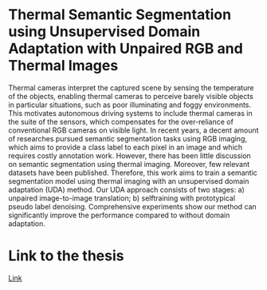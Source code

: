 # Thermal Semantic Segmentation using Unsupervised Domain Adaptation with Unpaired RGB and Thermal Images
Thermal cameras interpret the captured scene by sensing the temperature of the objects, enabling thermal cameras to perceive barely visible objects in particular situations, such as poor illuminating and foggy environments. This motivates autonomous driving systems to include thermal cameras in the suite of the sensors, which compensates for the over-reliance of conventional RGB cameras on visible light. In recent years,
a decent amount of researches pursued semantic segmentation tasks using RGB imaging, which aims to provide a class label to each pixel in an image and which requires costly annotation work. However, there has been little discussion on semantic segmentation using thermal imaging. Moreover, few relevant datasets have been published. Therefore, this work aims to train a semantic segmentation model using thermal imaging with an unsupervised domain adaptation (UDA) method. Our UDA approach consists of two stages: a) unpaired image-to-image translation; b) selftraining with prototypical pseudo label denoising. Comprehensive experiments show our method can significantly improve the performance compared to without domain adaptation.


# Link to the thesis
[Link](https://pure.tue.nl/ws/portalfiles/portal/190685821/1279874_Du.pdf)

